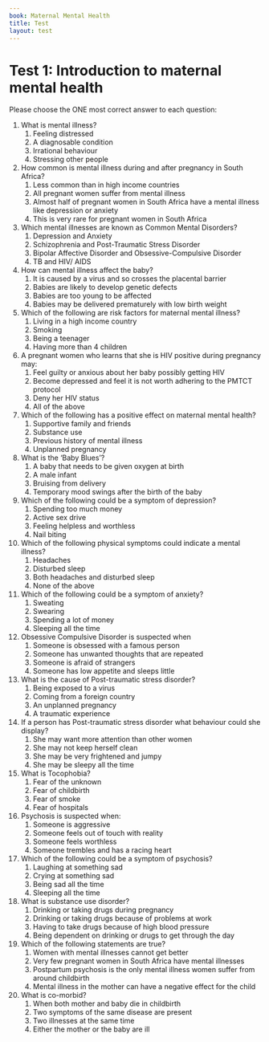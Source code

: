 ```yaml
---
book: Maternal Mental Health
title: Test
layout: test
---
```


# Test 1: Introduction to maternal mental health

Please choose the ONE most correct answer to each question:

1.	What is mental illness?
	1.	Feeling distressed
	1.	A diagnosable condition
	1.	Irrational behaviour
	1.	Stressing other people
2.	How common is mental illness during and after pregnancy in South Africa?
	1.	Less common than in high income countries
	1.	All pregnant women suffer from mental illness
	1.	Almost half of pregnant women in South Africa have a mental illness like depression or anxiety
	1.	This is very rare for pregnant women in South Africa
3.	Which mental illnesses are known as Common Mental Disorders? 
	1.	Depression and Anxiety
	1.	Schizophrenia and Post-Traumatic Stress Disorder
	1.	Bipolar Affective Disorder and Obsessive-Compulsive Disorder
	1.	TB and HIV/ AIDS
4.	How can mental illness affect the baby?
	1.	It is caused by a virus and so crosses the placental barrier
	1.	Babies are likely to develop genetic defects
	1.	Babies are too young to be affected
	1.	Babies may be delivered prematurely with low birth weight
5.	Which of the following are risk factors for maternal mental illness?
	1.	Living in a high income country
	1.	Smoking
	1.	Being a teenager
	1.	Having more than 4 children 
6.	A pregnant women who learns that she is HIV positive during pregnancy may:
	1.	Feel guilty or anxious about her baby possibly getting HIV
	1.	Become depressed and feel it is not worth adhering to the PMTCT protocol
	1.	Deny her HIV status 
	1.	All of the above
7.	Which of the following has a positive effect on maternal mental health?
	1.	Supportive family and friends
	1.	Substance use
	1.	Previous history of mental illness
	1.	Unplanned pregnancy
8.	What is the ‘Baby Blues’?
	1.	A baby that needs to be given oxygen at birth
	1.	A male infant 
	1.	Bruising from delivery
	1.	Temporary mood swings after the birth of the baby
9.	Which of the following could be a symptom of depression?
	1.	Spending too much money
	1.	Active sex drive
	1.	Feeling helpless and worthless
	1.	Nail biting
10.	Which of the following physical symptoms could indicate a mental illness?
	1.	Headaches
	1.	Disturbed sleep
	1.	Both headaches and disturbed sleep
	1.	None of the above
11.	Which of the following could be a symptom of anxiety?
	1.	Sweating
	1.	Swearing
	1.	Spending a lot of money
	1.	Sleeping all the time 
12.	Obsessive Compulsive Disorder is suspected when
	1.	Someone is obsessed with a famous person
	1.	Someone has unwanted thoughts that are repeated
	1.	Someone is afraid of strangers
	1.	Someone has low appetite and sleeps little 
13.	What is the cause of Post-traumatic stress disorder? 
	1.	Being exposed to a virus
	1.	Coming from a foreign country
	1.	An unplanned pregnancy
	1.	A traumatic experience 
14.	If a person has Post-traumatic stress disorder what behaviour could she display?
	1.	She may want more attention than other women
	1.	She may not keep herself clean
	1.	She may be very frightened and jumpy
	1.	She may be sleepy all the time
15.	What is Tocophobia?
	1.	Fear of the unknown
	1.	Fear of childbirth
	1.	Fear of smoke
	1.	Fear of hospitals 
16.	Psychosis is suspected when:
	1.	Someone is aggressive
	1.	Someone feels out of touch with reality
	1.	Someone feels worthless
	1.	Someone trembles and has a racing heart
17.	Which of the following could be a symptom of psychosis?
	1.	Laughing at something sad
	1.	Crying at something sad
	1.	Being sad all the time
	1.	Sleeping all the time 
18.	What is substance use disorder?
	1.	Drinking or taking drugs during pregnancy
	1.	Drinking or taking drugs because of problems at work
	1.	Having to take drugs because of high blood pressure
	1.	Being dependent on drinking or drugs to get through the day
19.	Which of the following statements are true?
	1.	Women with mental illnesses cannot get better
	1.	Very few pregnant women in South Africa have mental illnesses
	1.	Postpartum psychosis is the only mental illness women suffer from around childbirth
	1.	Mental illness in the mother can have a negative effect for the child 
20.	What is co-morbid?
	1.	When both mother and baby die in childbirth
	1.	Two symptoms of the same disease are present
	1.	Two illnesses at the same time
	1.	Either the mother or the baby are ill